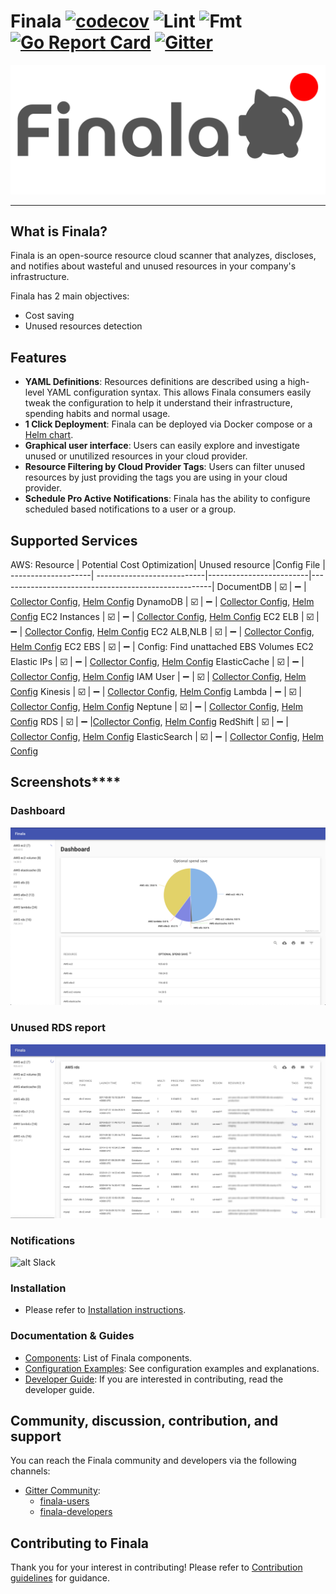 # Finala [![codecov](https://codecov.io/gh/similarweb/finala/branch/master/graph/badge.svg)](https://codecov.io/gh/similarweb/finala) ![Lint](https://github.com/similarweb/finala/workflows/Lint/badge.svg) ![Fmt](https://github.com/similarweb/finala/workflows/Fmt/badge.svg) [![Go Report Card](https://goreportcard.com/badge/github.com/similarweb/finala)](https://goreportcard.com/report/github.com/similarweb/finala) [![Gitter](https://badges.gitter.im/similarweb-finala/community.svg)](https://gitter.im/similarweb-finala/community?utm_source=badge&utm_medium=badge&utm_campaign=pr-badge)

<p align="center">
    <img src="https://raw.githubusercontent.com/similarweb/finala/master/docs/images/main-logo.png" width="600">
</p>

----

## What is Finala?

Finala is an open-source resource cloud scanner that analyzes, discloses, and notifies about wasteful and unused resources in your company's infrastructure.

Finala has 2 main objectives:

* Cost saving
* Unused resources detection

## Features

* **YAML Definitions**: Resources definitions are described using a high-level YAML configuration syntax. This allows Finala consumers easily tweak the configuration to help it understand their infrastructure, spending habits and normal usage.
* **1 Click Deployment**: Finala can be deployed via Docker compose or a [Helm chart](https://github.com/similarweb/finala-helm).
* **Graphical user interface**: Users can easily explore and investigate unused or unutilized resources in your cloud provider.
* **Resource Filtering by Cloud Provider Tags**: Users can filter unused resources by just providing the tags you are using in your cloud provider.
* **Schedule Pro Active Notifications**: Finala has the ability to configure scheduled based notifications to a user or a group. 

## Supported Services
AWS:
Resource            | Potential Cost Optimization| Unused resource         |Config File                                          |
--------------------| ---------------------------|-------------------------|-----------------------------------------------------|
DocumentDB          | :ballot_box_with_check:    | :heavy_minus_sign:      | [Collector Config](./configuration/collector.yaml#L29), [Helm Config](https://github.com/similarweb/finala-helm/blob/master/values.yaml#L131)
DynamoDB            | :ballot_box_with_check:    | :heavy_minus_sign:      | [Collector Config](./configuration/collector.yaml#L79), [Helm Config](https://github.com/similarweb/finala-helm/blob/master/values.yaml#L181)
EC2 Instances       | :ballot_box_with_check:    | :heavy_minus_sign:      | [Collector Config](./configuration/collector.yaml#L69), [Helm Config](https://github.com/similarweb/finala-helm/blob/master/values.yaml#L171)
EC2 ELB             | :ballot_box_with_check:    | :heavy_minus_sign:      | [Collector Config](./configuration/collector.yaml#L49), [Helm Config](https://github.com/similarweb/finala-helm/blob/master/values.yaml#L151)
EC2 ALB,NLB         | :ballot_box_with_check:    | :heavy_minus_sign:      | [Collector Config](./configuration/collector.yaml#L59), [Helm Config](https://github.com/similarweb/finala-helm/blob/master/values.yaml#L161)
EC2 EBS             | :ballot_box_with_check:    | :heavy_minus_sign:      | Config: Find unattached EBS Volumes
EC2 Elastic IPs     | :ballot_box_with_check:    | :heavy_minus_sign:      | [Collector Config](./configuration/collector.yaml#L39), [Helm Config](https://github.com/similarweb/finala-helm/blob/master/values.yaml#L141)
ElasticCache        | :ballot_box_with_check:    | :heavy_minus_sign:      | [Collector Config](./configuration/collector.yaml#L39), [Helm Config](https://github.com/similarweb/finala-helm/blob/master/values.yaml#L141)
IAM User            | :heavy_minus_sign:         | :ballot_box_with_check: | [Collector Config](./configuration/collector.yaml#L154), [Helm Config](https://github.com/similarweb/finala-helm/blob/master/values.yaml#L250)
Kinesis             | :ballot_box_with_check:    | :heavy_minus_sign:      | [Collector Config](./configuration/collector.yaml#L127), [Helm Config](https://github.com/similarweb/finala-helm/blob/master/values.yaml#L229)
Lambda              | :heavy_minus_sign:         | :ballot_box_with_check: | [Collector Config](./configuration/collector.yaml#L104), [Helm Config](https://github.com/similarweb/finala-helm/blob/master/values.yaml#L206)
Neptune             | :ballot_box_with_check:    | :heavy_minus_sign:      | [Collector Config](./configuration/collector.yaml#L114), [Helm Config](https://github.com/similarweb/finala-helm/blob/master/values.yaml#L216)
RDS                 | :ballot_box_with_check:    | :heavy_minus_sign:      |[Collector Config](./configuration/collector.yaml#L19), [Helm Config](https://github.com/similarweb/finala-helm/blob/master/values.yaml#L121)
RedShift            | :ballot_box_with_check:    | :heavy_minus_sign:      | [Collector Config](./configuration/collector.yaml#L143), [Helm Config](https://github.com/similarweb/finala-helm/blob/master/values.yaml#L255)
ElasticSearch       | :ballot_box_with_check:    | :heavy_minus_sign:      | [Collector Config](./configuration/collector.yaml#L143), [Helm Config](https://github.com/similarweb/finala-helm/blob/master/values.yaml#L245)

## **Screenshots******

### Dashboard

![alt Summary](https://raw.githubusercontent.com/similarweb/finala/master/docs/images/dashboard.png)

### Unused RDS report

![alt Resources](https://raw.githubusercontent.com/similarweb/finala/master/docs/images/resource.jpg)

### Notifications

![alt Slack](https://raw.githubusercontent.com/similarweb/finala/docs/update-readme-md/docs/images/slack.png)

### Installation

* Please refer to [Installation instructions](docs/install/index.md).

### Documentation & Guides

* [Components](./docs/components.md): List of Finala components.
* [Configuration Examples](./docs/configuration_examples/README.md): See configuration examples and explanations.
* [Developer Guide](./docs/developers/index.md):  If you are interested in contributing, read the developer guide.

## Community, discussion, contribution, and support

You can reach the Finala community and developers via the following channels:

* [Gitter Community](https://gitter.im/similarweb-finala/community):
  * [finala-users](https://gitter.im/similarweb-finala/users)
  * [finala-developers](https://gitter.im/similarweb-finala/developers)

## Contributing to Finala

Thank you for your interest in contributing! Please refer to [Contribution guidelines](./CONTRIBUTING.md) for guidance.